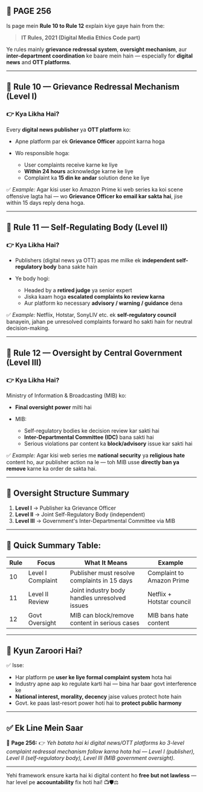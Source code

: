 ## 📄 **PAGE 256**

Is page mein **Rule 10 to Rule 12** explain kiye gaye hain from the:

> **IT Rules, 2021 (Digital Media Ethics Code part)**

Ye rules mainly **grievance redressal system**, **oversight mechanism**, aur **inter-department coordination** ke baare mein hain — especially for **digital news** and **OTT platforms**.

---

## 🔹 **Rule 10 — Grievance Redressal Mechanism (Level I)**

### 👉 Kya Likha Hai?

Every **digital news publisher** ya **OTT platform** ko:

* Apne platform par ek **Grievance Officer** appoint karna hoga
* Wo responsible hoga:

  * User complaints receive karne ke liye
  * **Within 24 hours** acknowledge karne ke liye
  * Complaint ka **15 din ke andar** solution dene ke liye

✅ *Example:*
Agar kisi user ko Amazon Prime ki web series ka koi scene offensive lagta hai — wo **Grievance Officer ko email kar sakta hai**, jise within 15 days reply dena hoga.

---

## 🔹 Rule 11 — Self-Regulating Body (Level II)

### 👉 Kya Likha Hai?

* Publishers (digital news ya OTT) apas me milke ek **independent self-regulatory body** bana sakte hain
* Ye body hogi:

  * Headed by a **retired judge** ya senior expert
  * Jiska kaam hoga **escalated complaints ko review karna**
  * Aur platform ko necessary **advisory / warning / guidance** dena

✅ *Example:*
Netflix, Hotstar, SonyLIV etc. ek **self-regulatory council** banayein, jahan pe unresolved complaints forward ho sakti hain for neutral decision-making.

---

## 🔹 Rule 12 — Oversight by Central Government (Level III)

### 👉 Kya Likha Hai?

Ministry of Information & Broadcasting (MIB) ko:

* **Final oversight power** milti hai
* MIB:

  * Self-regulatory bodies ke decision review kar sakti hai
  * **Inter-Departmental Committee (IDC)** bana sakti hai
  * Serious violations par content ka **block/advisory** issue kar sakti hai

✅ *Example:*
Agar kisi web series me **national security** ya **religious hate** content ho, aur publisher action na le — toh MIB usse **directly ban ya remove** karne ka order de sakta hai.

---

## 🔸 Oversight Structure Summary

1. **Level I** → Publisher ka Grievance Officer
2. **Level II** → Joint Self-Regulatory Body (independent)
3. **Level III** → Government's Inter-Departmental Committee via MIB

---

## 🧩 **Quick Summary Table:**

| Rule | Focus             | What It Means                                 | Example                   |
| ---- | ----------------- | --------------------------------------------- | ------------------------- |
| 10   | Level I Complaint | Publisher must resolve complaints in 15 days  | Complaint to Amazon Prime |
| 11   | Level II Review   | Joint industry body handles unresolved issues | Netflix + Hotstar council |
| 12   | Govt Oversight    | MIB can block/remove content in serious cases | MIB bans hate content     |

---

## 🔹 **Kyun Zaroori Hai?**

✅ Isse:

* Har platform pe **user ke liye formal complaint system** hota hai
* Industry apne aap ko regulate karti hai — bina har baar govt interference ke
* **National interest, morality, decency** jaise values protect hote hain
* Govt. ke paas last-resort power hoti hai to **protect public harmony**

---

## ✅ **Ek Line Mein Saar**

📌 **Page 256:**
👉 *Yeh batata hai ki digital news/OTT platforms ko 3-level complaint redressal mechanism follow karna hota hai — Level I (publisher), Level II (self-regulatory body), Level III (MIB government oversight).*

---

Yehi framework ensure karta hai ki digital content ho **free but not lawless** — har level pe **accountability** fix hoti hai! 📺🛡️⚖️
